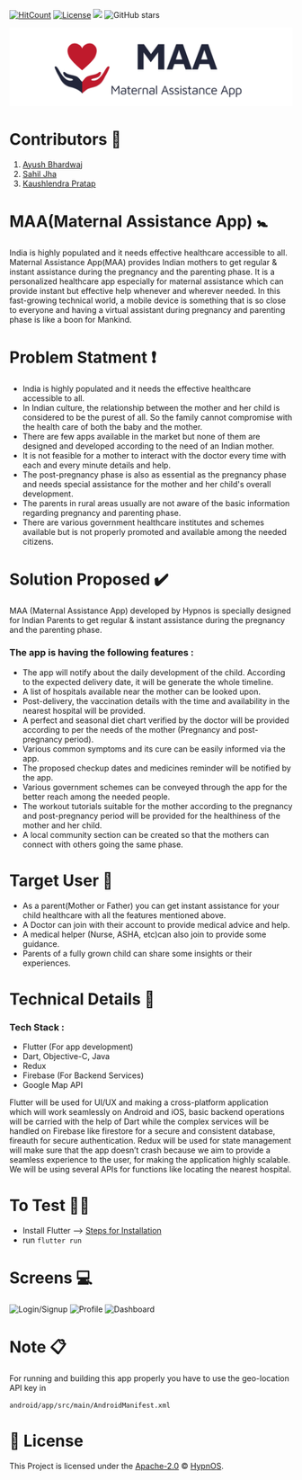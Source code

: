 [![HitCount](http://hits.dwyl.io/Hypn-OS/Maternal-Assistance-App.svg)](http://hits.dwyl.io/Hypn-OS/Maternal-Assistance-App)
[![License](https://img.shields.io/badge/License-Apache%202.0-blue.svg)](/LICENSE) 
[![](https://img.shields.io/badge/</>%20With%20❤️%20By-Hypnos-red)](https://github.com/Hypn-OS)
![GitHub stars](https://img.shields.io/github/stars/Hypn-OS/Maternal-Assistance-App?style=social)


![Logo](assets/MAA.png)


# Contributors :triangular_flag_on_post:
1. [Ayush Bhardwaj](https://github.com/hastagAB)
2. [Sahil Jha](https://github.com/sjha2048) 
3. [Kaushlendra Pratap](https://github.com/Kaushl2208)

# MAA(Maternal Assistance App) :baby_symbol:
India is highly populated and it needs effective healthcare accessible to all. Maternal Assistance App(MAA) provides Indian mothers to get regular & instant assistance during the pregnancy and the parenting phase. It is a personalized healthcare app especially for maternal assistance which can provide instant but effective help whenever and wherever needed. In this fast-growing technical world, a mobile device is something that is so close to everyone and having a virtual assistant during pregnancy and parenting phase is like a boon for Mankind. 


# Problem Statment :heavy_exclamation_mark:
- India is highly populated and it needs the effective healthcare accessible to all. 
- In Indian culture, the relationship between the mother and her child is considered to be the purest of all. So the family cannot compromise with the health care of both the baby and the mother. 
- There are few apps available in the market but none of them are designed and developed according to the need of an Indian mother.
- It is not feasible for a mother to interact with the doctor every time with each and every minute details and help. 
- The post-pregnancy phase is also as essential as the pregnancy phase and needs special assistance for the mother and her child's overall development.
- The parents in rural areas usually are not aware of the basic information regarding pregnancy and parenting phase. 
- There are various government healthcare institutes and schemes available but is not properly promoted and available among the needed citizens. 

# Solution Proposed :heavy_check_mark:
MAA (Maternal Assistance App) developed by Hypnos is specially designed for Indian Parents to get regular & instant assistance during the pregnancy and the parenting phase. 
### The app is having the following features : 
- The app will notify about the daily development of the child. According to the expected delivery date, it will be generate the whole timeline. 
- A list of hospitals available near the mother can be looked upon. 
- Post-delivery, the vaccination details with the time and availability in the nearest hospital will be provided. 
- A perfect and seasonal diet chart verified by the doctor will be provided according to per the needs of the mother (Pregnancy and post-pregnancy period).
- Various common symptoms and its cure can be easily informed via the app.
- The proposed checkup dates and medicines reminder will be notified by the app.
- Various government schemes can be conveyed through the app for the better reach among the needed people. 
- The workout tutorials suitable for the mother according to the pregnancy and post-pregnancy period will be provided for the healthiness of the mother and her child.
- A local community section can be created so that the mothers can connect with others going the same phase.

# Target User :pushpin:
- As a parent(Mother or Father) you can get instant assistance for your child healthcare with all the features mentioned above.
- A Doctor can join with their account to provide medical advice and help.
- A medical helper (Nurse, ASHA, etc)can also join to provide some guidance.
- Parents of a fully grown child can share some insights or their experiences.

# Technical Details 🔧
### Tech Stack : 
- Flutter (For app development)
- Dart, Objective-C, Java
- Redux
- Firebase (For Backend Services)
- Google Map API

Flutter will be used for UI/UX and making a cross-platform application which will work seamlessly on Android and iOS, basic backend operations will be carried with the help of Dart while the complex services will be handled on Firebase like firestore for a secure and consistent database, fireauth for secure authentication.
Redux will be used for state management will make sure that the app doesn’t crash because we aim to provide a seamless experience to the user, for making the application highly scalable. We will be using several APIs for functions like locating the nearest hospital.

# To Test 👨‍💻
- Install Flutter --> [Steps for Installation](https://flutter.dev/docs/get-started/install)
- run `flutter run`

# Screens :computer:
![Login/Signup](files/Login.gif)
![Profile](files/Profile.gif)
![Dashboard](files/Dashboard.gif)



# Note :clipboard:
For running and building this app properly you have to use the geo-location API key in 


```
android/app/src/main/AndroidManifest.xml
```


# 📜 License
This Project is licensed under the [Apache-2.0](/LICENSE) © [HypnOS](https://github.com/Hypn-OS).
